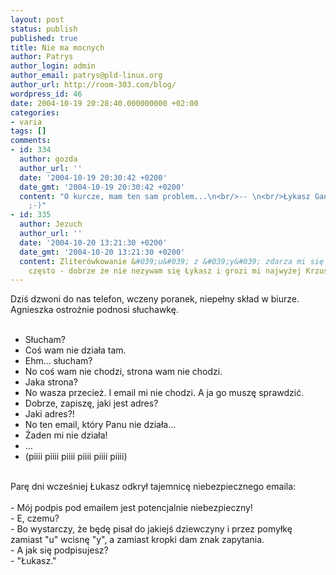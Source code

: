 ```yaml
---
layout: post
status: publish
published: true
title: Nie ma mocnych
author: Patrys
author_login: admin
author_email: patrys@pld-linux.org
author_url: http://room-303.com/blog/
wordpress_id: 46
date: 2004-10-19 20:28:40.000000000 +02:00
categories:
- varia
tags: []
comments:
- id: 334
  author: gozda
  author_url: ''
  date: '2004-10-19 20:30:42 +0200'
  date_gmt: '2004-10-19 20:30:42 +0200'
  content: "O kurcze, mam ten sam problem...\n<br/>-- \n<br/>Łykasz Gandecki &#039;gozda&#039;
    ;-)"
- id: 335
  author: Jezuch
  author_url: ''
  date: '2004-10-20 13:21:30 +0200'
  date_gmt: '2004-10-20 13:21:30 +0200'
  content: Zliterówkowanie &#039;u&#039; z &#039;y&#039; zdarza mi się podejrzanie
    często - dobrze że nie nezywam się Łykasz i grozi mi najwyżej Krzusztof ;)
---
```

Dziś dzwoni do nas telefon, wczeny poranek, niepełny skład w biurze. Agnieszka ostrożnie podnosi słuchawkę.<br />
<br />
- Słucham?<br />
- Coś wam nie działa tam.<br />
- Ehm... słucham?<br />
- No coś wam nie chodzi, strona wam nie chodzi.<br />
- Jaka strona?<br />
- No wasza przecież. I email mi nie chodzi. A ja go muszę sprawdzić.<br />
- Dobrze, zapiszę, jaki jest adres?<br />
- Jaki adres?!<br />
- No ten email, który Panu nie działa...<br />
- Żaden mi nie działa!<br />
- ...<br />
- (piiii piiii piiii piiii piiii piiii)<br />
<br />
Parę dni wcześniej Łukasz odkrył tajemnicę niebezpiecznego emaila:<br />
<br />
- Mój podpis pod emailem jest potencjalnie niebezpieczny!<br />
- E, czemu?<br />
- Bo wystarczy, że będę pisał do jakiejś dziewczyny i przez pomyłkę zamiast "u" wcisnę "y", a zamiast kropki dam znak zapytania.<br />
- A jak się podpisujesz?<br />
- "Łukasz."
